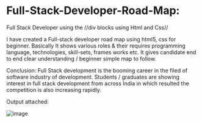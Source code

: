 # Full-Stack-Developer-Road-Map:
Full Stack Developer using the //div blocks using Html and Css//

I have created a Full-stack developer road map using html5, css for beginner. Basically It shows various roles & their requires programming language, technologies, skill-sets, frames works etc. It gives candidate end to end clear understanding / beginner simple map to follow.

Conclusion:
Full Stack development is the booming career in the filed of software industry of development. Students / graduates are showing interest in full stack development from across India in which resulted the competition is also increasing rapidly.

Output attached:

![image](https://user-images.githubusercontent.com/126344231/228320281-007cb645-4d53-4ccd-b3ac-94b93f804fbc.png)
